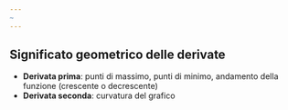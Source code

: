 ```yaml
---
~
---
```

## Significato geometrico delle derivate
- **Derivata prima**: punti di massimo, punti di minimo, andamento della funzione (crescente o decrescente)
- **Derivata seconda**: curvatura del grafico